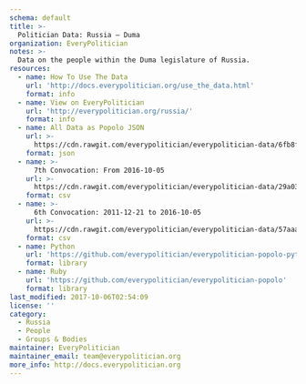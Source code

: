 ```yaml
---
schema: default
title: >-
  Politician Data: Russia — Duma
organization: EveryPolitician
notes: >-
  Data on the people within the Duma legislature of Russia.
resources:
  - name: How To Use The Data
    url: 'http://docs.everypolitician.org/use_the_data.html'
    format: info
  - name: View on EveryPolitician
    url: 'http://everypolitician.org/russia/'
    format: info
  - name: All Data as Popolo JSON
    url: >-
      https://cdn.rawgit.com/everypolitician/everypolitician-data/6fb8f5a221c02bbe29521e121bfdcd8b6b1f8458/data/Russia/Duma/ep-popolo-v1.0.json
    format: json
  - name: >-
      7th Convocation: From 2016-10-05
    url: >-
      https://cdn.rawgit.com/everypolitician/everypolitician-data/29a03b13461b063e4e61b6d1fd63c6d13dea7bc6/data/Russia/Duma/term-7.csv
    format: csv
  - name: >-
      6th Convocation: 2011-12-21 to 2016-10-05
    url: >-
      https://cdn.rawgit.com/everypolitician/everypolitician-data/57aaa9d45d3546aca909d72871dad8a3b698ba6f/data/Russia/Duma/term-6.csv
    format: csv
  - name: Python
    url: 'https://github.com/everypolitician/everypolitician-popolo-python'
    format: library
  - name: Ruby
    url: 'https://github.com/everypolitician/everypolitician-popolo'
    format: library
last_modified: 2017-10-06T02:54:09
license: ''
category:
  - Russia
  - People
  - Groups & Bodies
maintainer: EveryPolitician
maintainer_email: team@everypolitician.org
more_info: http://docs.everypolitician.org
---
```

